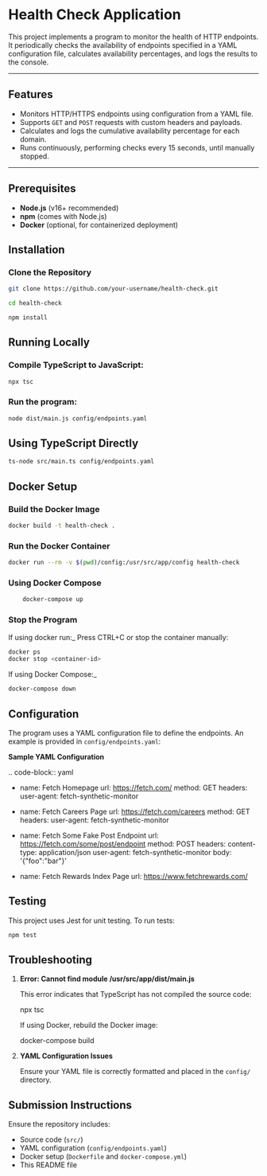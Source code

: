 # **Health Check Application**

This project implements a program to monitor the health of HTTP endpoints. It periodically checks the availability of endpoints specified in a YAML configuration file, calculates availability percentages, and logs the results to the console.

---

## **Features**

-   Monitors HTTP/HTTPS endpoints using configuration from a YAML file.
-   Supports `GET` and `POST` requests with custom headers and payloads.
-   Calculates and logs the cumulative availability percentage for each domain.
-   Runs continuously, performing checks every 15 seconds, until manually stopped.

---

## **Prerequisites**

-   **Node.js** (v16+ recommended)
-   **npm** (comes with Node.js)
-   **Docker** (optional, for containerized deployment)

## **Installation**

### Clone the Repository

```sh
git clone https://github.com/your-username/health-check.git

cd health-check

npm install

```

## **Running Locally**

### Compile TypeScript to JavaScript:

```sh
npx tsc
```

### Run the program:

```sh
node dist/main.js config/endpoints.yaml
```

## **Using TypeScript Directly**

```sh
ts-node src/main.ts config/endpoints.yaml
```

## Docker Setup

### **Build the Docker Image**

```sh
docker build -t health-check .
```

### **Run the Docker Container**

```sh
docker run --rm -v $(pwd)/config:/usr/src/app/config health-check
```

### **Using Docker Compose**

```sh
    docker-compose up
```

### **Stop the Program**

If using docker run:\_ Press CTRL+C or stop the container manually:

```sh
docker ps
docker stop <container-id>
```

If using Docker Compose:\_

```sh
docker-compose down
```

## Configuration

The program uses a YAML configuration file to define the endpoints. An example is provided in `config/endpoints.yaml`:

**Sample YAML Configuration**

.. code-block:: yaml

-   name: Fetch Homepage
    url: https://fetch.com/
    method: GET
    headers:
    user-agent: fetch-synthetic-monitor

-   name: Fetch Careers Page
    url: https://fetch.com/careers
    method: GET
    headers:
    user-agent: fetch-synthetic-monitor

-   name: Fetch Some Fake Post Endpoint
    url: https://fetch.com/some/post/endpoint
    method: POST
    headers:
    content-type: application/json
    user-agent: fetch-synthetic-monitor
    body: '{"foo":"bar"}'

-   name: Fetch Rewards Index Page
    url: https://www.fetchrewards.com/

## Testing

This project uses Jest for unit testing. To run tests:

```sh
npm test
```

## Troubleshooting

1. **Error: Cannot find module /usr/src/app/dist/main.js**

    This error indicates that TypeScript has not compiled the source code:

    npx tsc

    If using Docker, rebuild the Docker image:

    docker-compose build

2. **YAML Configuration Issues**

    Ensure your YAML file is correctly formatted and placed in the `config/` directory.

## Submission Instructions

Ensure the repository includes:

-   Source code (`src/`)
-   YAML configuration (`config/endpoints.yaml`)
-   Docker setup (`Dockerfile` and `docker-compose.yml`)
-   This README file
